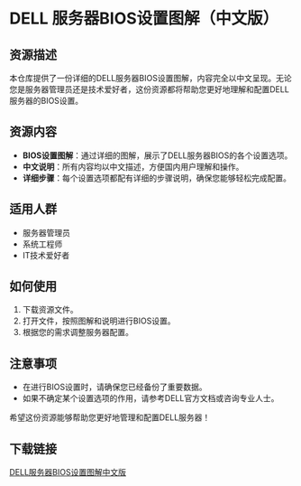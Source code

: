 # DELL 服务器BIOS设置图解（中文版）

## 资源描述

本仓库提供了一份详细的DELL服务器BIOS设置图解，内容完全以中文呈现。无论您是服务器管理员还是技术爱好者，这份资源都将帮助您更好地理解和配置DELL服务器的BIOS设置。

## 资源内容

- **BIOS设置图解**：通过详细的图解，展示了DELL服务器BIOS的各个设置选项。
- **中文说明**：所有内容均以中文描述，方便国内用户理解和操作。
- **详细步骤**：每个设置选项都配有详细的步骤说明，确保您能够轻松完成配置。

## 适用人群

- 服务器管理员
- 系统工程师
- IT技术爱好者

## 如何使用

1. 下载资源文件。
2. 打开文件，按照图解和说明进行BIOS设置。
3. 根据您的需求调整服务器配置。

## 注意事项

- 在进行BIOS设置时，请确保您已经备份了重要数据。
- 如果不确定某个设置选项的作用，请参考DELL官方文档或咨询专业人士。

希望这份资源能够帮助您更好地管理和配置DELL服务器！

## 下载链接

[DELL服务器BIOS设置图解中文版](https://pan.quark.cn/s/18cbd41dbe9f)